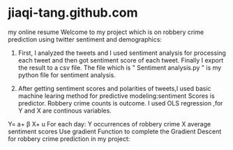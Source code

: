 # jiaqi-tang.github.com
my online resume 
Welcome to my project which is on robbery crime prediction using twitter sentiment and demographics:

1. First, I analyzed the tweets and I used sentiment analysis for processing each tweet and then got sentiment score of each 
tweet. Finally I export the result to a csv file. The file which is " Sentiment analysis.py " is my python file for sentiment
analysis.

2. After getting sentiment scores and polarities of tweets,I used basic machine learing method for predictive modeling:sentiment
Scores is predictor. Robbery crime counts is outcome. I used OLS regression ,for Y and X are continous variables.



Y= a+ β X+ u
For each day:
Y                               occurrences of robbery crime
X                               average sentiment scores 
Use gradient Function to complete the Gradient Descent for robbery crime prediction in my project:


